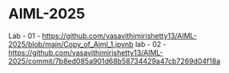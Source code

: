 # AIML-2025

Lab - 01 - https://github.com/vasavithimirishetty13/AIML-2025/blob/main/Copy_of_Aiml_1.ipynb
lab - 02 - https://github.com/vasavithimirishetty13/AIML-2025/commit/7b8ed085a901d68b58734429a47cb7269d04f18a
